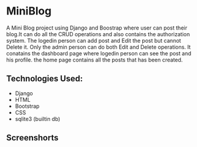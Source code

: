 # MiniBlog
A Mini Blog project using Django and Boostrap where user can post their blog.It can do all the CRUD operations and also contains the authorization system. The logedin person can add post and Edit the post but cannot Delete it. Only the admin person can do both Edit and Delete operations.
It conatains the dashboard page where logedin person can see the post and his profile. the home page contains all the posts that has been created.

## Technologies Used:
* Django
* HTML
* Bootstrap
* CSS
* sqlite3 (builtin db)

## Screenshorts
